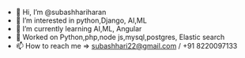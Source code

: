 - 👋 Hi, I’m @subashhariharan
- 👀 I’m interested in python,Django, AI,ML
- 🌱 I’m currently learning AI,ML, Angular 
- 💞️ Worked on Python,php,node js,mysql,postgres, Elastic search
- 📫 How to reach me => subashhari22@gmail.com / +91 8220097133

<!---
subashhariharan/subashhariharan is a ✨ special ✨ repository because its `README.md` (this file) appears on your GitHub profile.
You can click the Preview link to take a look at your changes.
--->
